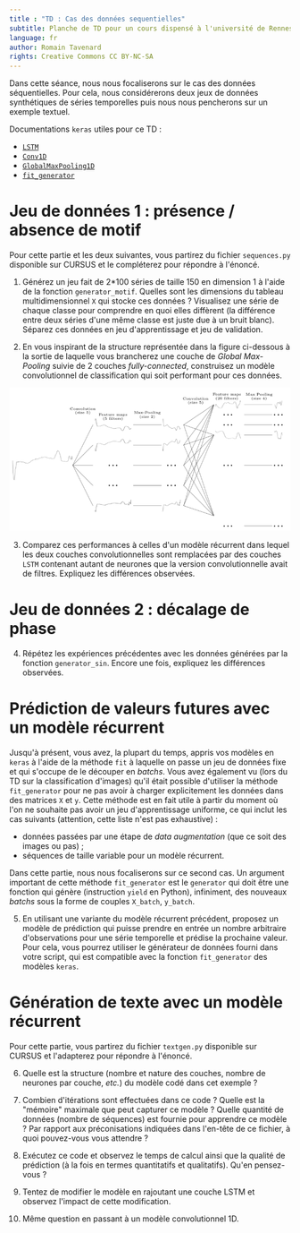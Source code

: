 ```yaml
---
title : "TD : Cas des données sequentielles"
subtitle: Planche de TD pour un cours dispensé à l'université de Rennes 2
language: fr
author: Romain Tavenard
rights: Creative Commons CC BY-NC-SA
---
```


Dans cette séance, nous nous focaliserons sur le cas des données séquentielles.
Pour cela, nous considérerons deux jeux de données synthétiques de séries
temporelles puis nous nous pencherons sur un exemple textuel.

Documentations `keras` utiles pour ce TD :

* [`LSTM`](https://keras.io/layers/recurrent/#lstm)
* [`Conv1D`](https://keras.io/layers/convolutional/#conv1d)
* [`GlobalMaxPooling1D`](https://keras.io/layers/pooling/#globalmaxpooling1d)
* [`fit_generator`](https://keras.io/models/sequential/#fit_generator)


# Jeu de données 1 : présence / absence de motif

Pour cette partie et les deux suivantes, vous partirez du fichier `sequences.py`
disponible sur CURSUS et le compléterez pour répondre à l'énoncé.

1. Générez un jeu fait de 2*100 séries de taille 150 en dimension 1 à l'aide de
la fonction `generator_motif`. Quelles sont les dimensions du tableau
multidimensionnel `X` qui stocke ces données ? Visualisez une série de chaque
classe pour comprendre en quoi elles diffèrent (la différence entre deux séries
d'une même classe est juste due à un bruit blanc). Séparez ces données en jeu
d'apprentissage et jeu de validation.

2. En vous inspirant de la structure représentée dans la figure ci-dessous
à la sortie de laquelle vous brancherez une couche de _Global Max-Pooling_
suivie de 2 couches _fully-connected_, construisez un modèle convolutionnel
de classification qui soit performant pour ces données.

![fullwidth](./img/t_leNet.png "")
<br />

3. Comparez ces performances à celles d'un modèle récurrent dans lequel les
deux couches convolutionnelles sont remplacées par des couches `LSTM` contenant
autant de neurones que la version convolutionnelle avait de filtres. Expliquez
les différences observées.

# Jeu de données 2 : décalage de phase

4. Répétez les expériences précédentes avec les données générées par la fonction
`generator_sin`. Encore une fois, expliquez les différences observées.

# Prédiction de valeurs futures avec un modèle récurrent

Jusqu'à présent, vous avez, la plupart du temps, appris vos modèles en `keras`
à l'aide de la méthode `fit` à laquelle on passe un jeu de données fixe et qui
s'occupe de le découper en _batchs_. Vous avez également vu (lors du TD sur la
classification d'images) qu'il était possible d'utiliser  la méthode
`fit_generator` pour ne pas avoir à charger explicitement les données dans des
matrices `X` et `y`. Cette méthode est en fait utile à partir du moment où l'on
ne souhaite pas avoir un jeu d'apprentissage uniforme, ce qui inclut les cas
suivants (attention, cette liste n'est pas exhaustive) :

* données passées par une étape de _data augmentation_ (que ce soit des images
ou pas) ;
* séquences de taille variable pour un modèle récurrent.

Dans cette partie, nous nous focaliserons sur ce second cas.
Un argument important de cette méthode `fit_generator` est le `generator` qui
doit être une fonction qui génère (instruction `yield` en Python), infiniment,
des nouveaux _batchs_ sous la forme de couples `X_batch`, `y_batch`.

5. En utilisant une variante du modèle récurrent précédent, proposez un modèle
de prédiction qui puisse prendre en entrée un nombre arbitraire d'observations
pour une série temporelle et prédise la prochaine valeur. Pour cela, vous
pourrez utiliser le générateur de données fourni dans votre script, qui est
compatible avec la fonction `fit_generator` des modèles `keras`.

# Génération de texte avec un modèle récurrent

Pour cette partie, vous partirez du fichier `textgen.py`
disponible sur CURSUS et l'adapterez pour répondre à l'énoncé.

6. Quelle est la structure (nombre et nature des couches, nombre de neurones par
couche, _etc._) du modèle codé dans cet exemple ?

7. Combien d'itérations sont effectuées dans ce code ? Quelle est la "mémoire"
maximale que peut capturer ce modèle ? Quelle quantité de données (nombre de
séquences) est fournie pour apprendre ce modèle ? Par rapport aux préconisations
indiquées dans l'en-tête de ce fichier, à quoi pouvez-vous vous attendre ?

8. Exécutez ce code et observez le temps de calcul ainsi que la qualité de
prédiction (à la fois en termes quantitatifs et qualitatifs). Qu'en
pensez-vous ?

9. Tentez de modifier le modèle en rajoutant une couche LSTM et observez
l'impact de cette modification.

10. Même question en passant à un modèle convolutionnel 1D.
